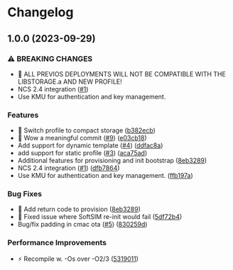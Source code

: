 # Changelog

## 1.0.0 (2023-09-29)


### ⚠ BREAKING CHANGES

* 🧨 ALL PREVIOS DEPLOYMENTS WILL NOT BE COMPATIBLE WITH THE LIBSTORAGE.a AND NEW PROFILE!
* NCS 2.4 integration ([#1](https://github.com/onomondo/nrf-softsim/issues/1))
* Use KMU for authentication and key management.

### Features

* 🎸 Switch profile to compact storage ([b382ecb](https://github.com/onomondo/nrf-softsim/commit/b382ecb72f9c10bb433960b9c54779a6d0030560))
* 🎸 Wow a meaningful commit ([#9](https://github.com/onomondo/nrf-softsim/issues/9)) ([e03cb18](https://github.com/onomondo/nrf-softsim/commit/e03cb18a9dd7eb072309729857851411a94bcfa5))
* Add support for dynamic template ([#4](https://github.com/onomondo/nrf-softsim/issues/4)) ([ddfac8a](https://github.com/onomondo/nrf-softsim/commit/ddfac8a3155a0dfb02a192985712110afde42afa))
* add support for static profile ([#3](https://github.com/onomondo/nrf-softsim/issues/3)) ([aca75ad](https://github.com/onomondo/nrf-softsim/commit/aca75ad8865e805269857bf4fda6db086948e02f))
* Additional features for provisioning and init bootstrap ([8eb3289](https://github.com/onomondo/nrf-softsim/commit/8eb3289b8b105dc50a57e47e70d5ed7dd1100188))
* NCS 2.4 integration ([#1](https://github.com/onomondo/nrf-softsim/issues/1)) ([dfb7864](https://github.com/onomondo/nrf-softsim/commit/dfb78649acbbc4269ec7327c88a662768aca7dca))
* Use KMU for authentication and key management. ([ffb197a](https://github.com/onomondo/nrf-softsim/commit/ffb197a6a8ca17df65dfd6bf3c292f50d2bf4f89))


### Bug Fixes

* 🐛 Add return code to provision ([8eb3289](https://github.com/onomondo/nrf-softsim/commit/8eb3289b8b105dc50a57e47e70d5ed7dd1100188))
* 🐛 Fixed issue where SoftSIM re-init would fail ([5df72b4](https://github.com/onomondo/nrf-softsim/commit/5df72b4106821eb63f516f87cbbb616a2cb3ac57))
* Bug/fix padding in cmac ota ([#5](https://github.com/onomondo/nrf-softsim/issues/5)) ([830259d](https://github.com/onomondo/nrf-softsim/commit/830259d2a5e3ed7d830a2da8f12404eca261fd2e))


### Performance Improvements

* ⚡️ Recompile w. -Os over -O2/3 ([5319011](https://github.com/onomondo/nrf-softsim/commit/5319011de8e641b68f16b9f52e2be9d9bd657b31))
